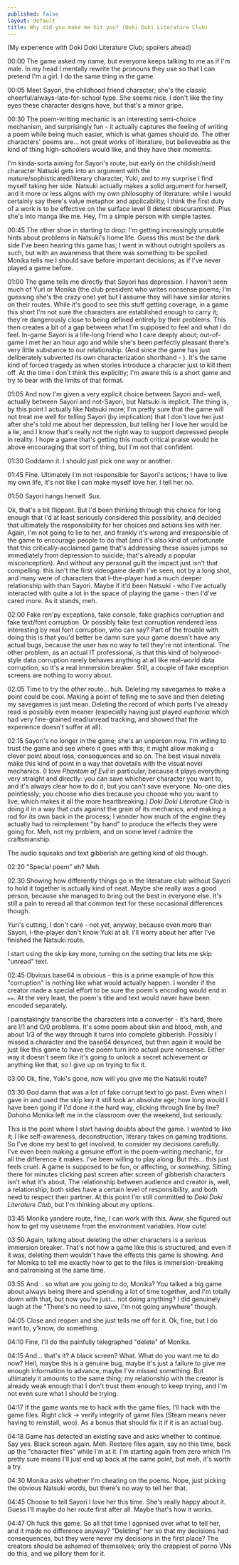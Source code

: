 ```yaml
---
published: false
layout: default
title: Why did you make me hit you? (Doki Doki Literature Club)
---
```

(My experience with Doki Doki Literature Club; spoilers ahead)

00:00 The game asked my name, but everyone keeps talking to me as if I'm male. In my head I mentally rewrite the pronouns they use so that I can pretend I'm a girl. I do the same thing in the game.

00:05 Meet Sayori, the childhood friend character; she's the classic cheerful/always-late-for-school type. She seems nice. I don't like the tiny eyes these character designs have, but that's a minor gripe.

00:30 The poem-writing mechanic is an interesting semi-choice mechanism, and surprisingly fun - it actually captures the feeling of writing a poem while being much easier, which is what games should do. The other characters' poems are... not great works of literature, but believeable as the kind of thing high-schoolers would like, and they have their moments.

I'm kinda-sorta aiming for Sayori's route, but early on the childish/nerd character Natsuki gets into an argument with the mature/sophisticated/literary character, Yuki, and to my surprise I find myself taking her side. Natsuki actually makes a solid argument for herself, and it more or less aligns with my own philosophy of literature: while I would certainly say there's value metaphor and applicability, I think the first duty of a work is to be effective on the surface level (I detest obscurantism). Plus she's into manga like me. Hey, I'm a simple person with simple tastes.

00:45 The other shoe in starting to drop: I'm getting increasingly unsubtle hints about problems in Natsuki's home life. Guess this must be the dark side I've been hearing this game has; I went in without outright spoilers as such, but with an awareness that there was something to be spoiled. Monika tells me I should save before important decisions, as if I've never played a game before.

01:00 The game tells me directly that Sayori has depression. I haven't seen much of Yuri or Monika (the club president who writes nonsense poems; I'm guessing she's the crazy one) yet but I assume they will have similar stories on their routes. While it's good to see this stuff getting coverage, in a game this short I'm not sure the characters are established enough to carry it; they're dangerously close to being defined entirely by their problems. This then creates a bit of a gap between what I'm supposed to feel and what I do feel. In-game Sayori is a life-long friend who I care deeply about; out-of-game I met her an hour ago and while she's been perfectly pleasant there's very little substance to our relationship. (And since the game has just deliberately subverted its own characterization shorthand - ). It's the same kind of forced tragedy as when stories introduce a character just to kill them off. At the time I don't think this explicitly; I'm aware this is a short game and try to bear with the limits of that format.

01:05 And now I'm given a very explicit choice between Sayori and- well, actually between Sayori and not-Sayori, but Natsuki is implicit. The thing is, by this point I actually like Natsuki more; I'm pretty sure that the game will not treat me well for telling Sayori (by implication) that I don't love her just after she's told me about her depression, but telling her I love her would be a lie, and I know that's really not the right way to support depressed people in reality. I hope a game that's getting this much critical praise would be above encouraging that sort of thing, but I'm not that confident.

01:30 Goddamn it. I should just pick one way or another.

01:45 Fine. Ultimately I'm not responsible for Sayori's actions; I have to live my own life, it's not like I can make myself love her. I tell her no.

01:50 Sayori hangs herself. Sux.

Ok, that's a bit flippant. But I'd been thinking through this choice for long enough that I'd at least seriously considered this possibility, and decided that ultimately the responsibility for her choices and actions lies with her. Again, I'm not going to lie to her, and frankly it's wrong and irresponsible of the game to encourage people to do that (and it's also kind of unfortunate that this critically-acclaimed game that's addressing these issues jumps so immediately from depression to suicide; that's already a popular misconception). And without any personal guilt the impact just isn't that compelling: this isn't the first videogame death I've seen, not by a long shot, and many were of characters that I-the-player had a much deeper relationship with than Sayori. Maybe if it'd been Natsuki - who I've actually interacted with quite a lot in the space of playing the game - then I'd've cared more. As it stands, meh.

02:00 Fake ren'py exceptions, fake console, fake graphics corruption and fake text/font corruption. Or possibly fake text corruption rendered less interesting by real font corruption, who can say? Part of the trouble with doing this is that you'd better be damn sure your game doesn't have any actual bugs, because the user has no way to tell they're not intentional. The other problem, as an actual IT professional, is that this kind of holywood-style data corruption rarely behaves anything at all like real-world data corruption, so it's a real immersion breaker. Still, a couple of fake exception screens are nothing to worry about.

02:05 Time to try the other route... huh. Deleting my savegames to make a point could be cool. Making a point of telling me to save and then deleting my savegames is just mean. Deleting the record of which parts I've already read is possibly even meaner (especially having just played *euphoria* which had very fine-grained read/unread tracking, and showed that the experience doesn't suffer at all).

02:15 Sayori's no longer in the game; she's an unperson now. I'm willing to trust the game and see where it goes with this; it might allow making a clever point about loss, consequences and so on. The best visual novels make this kind of point in a way that dovetails with the visual novel mechanics. (I love *Phantom of Evil* in particular, because it plays everything very straight and directly: you can save whichever character you want to, and it's always clear how to do it, but you can't save everyone. No-one dies pointlessly; you choose who dies because you choose who you want to live, which makes it all the more heartbreaking.) *Doki Doki Literature Club* is doing it in a way that cuts against the grain of its mechanics, and making a rod for its own back in the process; I wonder how much of the engine they actually had to reimplement "by hand" to produce the effects they were going for. Meh, not my problem, and on some level I admire the craftsmanship.

The audio squeaks and text gibberish are getting kind of old though.

02:20 "Special poem" eh? Meh.

02:30 Showing how differently things go in the literature club without Sayori to hold it together is actually kind of neat. Maybe she really was a good person, because she managed to bring out the best in everyone else. It's still a pain to reread all that common text for these occasional differences though.

Yuri's cutting, I don't care - not yet, anyway, because even more than Sayori, I-the-player don't know Yuki at all. I'll worry about her after I've finished the Natsuki route.

I start using the skip key more, turning on the setting that lets me skip "unread" text.

02:45 Obvious base64 is obvious - this is a prime example of how this "corruption" is nothing like what would actually happen. I wonder if the creator made a special effort to be sure the poem's encoding would end in `==`. At the very least, the poem's title and text would never have been encoded separately.

I painstakingly transcribe the characters into a converter - it's hard, there are l/1 and O/0 problems. It's some poem about skin and blood, meh, and about 1/3 of the way through it turns into complete gibberish. Possibly I missed a character and the base64 desynced, but then again it would be just like this game to have the poem turn into actual pure nonsense. Either way it doesn't seem like it's going to unlock a secret achievement or anything like that, so I give up on trying to fix it.

03:00 Ok, fine, Yuki's gone, now will you give me the Natsuki route?

03:30 God damn that was a lot of fake corrupt text to go past. Even when I gave in and used the skip key it still took an absolute age; how long would I have been going if I'd done it the hard way, clicking through line by line? Dohoho Monika left me in the classroom over the weekend, but seriously.

This is the point where I start having doubts about the game. I wanted to like it; I like self-awareness, deconstruction, literary takes on gaming traditions. So I've done my best to get involved, to consider my decisions carefully. I've even been making a genuine effort in the poem-writing mechanic, for all the difference it makes. I've been willing to play along. But this... this just feels cruel. A game is supposed to be fun, or affecting, or *something*. Sitting there for minutes clicking past screen after screen of gibberish characters isn't what it's about. The relationship between audience and creator is, well, a relationship; both sides have a certain level of responsibility, and both need to respect their partner. At this point I'm still committed to *Doki Doki Literature Club*, but I'm thinking about my options.

03:45 Monika yandere route, fine, I can work with this. Aww, she figured out how to get my username from the environment variables. How cute!

03:50 Again, talking about deleting the other characters is a serious immersion breaker. That's not how a game like this is structured, and even if it was, deleting them wouldn't have the effects this game is showing. And for Monika to tell me exactly how to get to the files is immersion-breaking and patronising at the same time.

03:55 And... so what are you going to do, Monika? You talked a big game about always being there and spending a lot of time together, and I'm totally down with that, but now you're just... not doing anything? I did genuinely laugh at the "There's no need to save, I'm not going anywhere" though.

04:05 Close and reopen and she just tells me off for it. Ok, fine, but I do want to, y'know, do something.

04:10 Fine, I'll do the painfully telegraphed "delete" of Monika.

04:15 And... that's it? A black screen? What. What do you want me to do now? Hell, maybe this is a genuine bug, maybe it's just a failure to give me enough information to advance, maybe I've missed something. But ultimately it amounts to the same thing; my relationship with the creator is already weak enough that I don't trust them enough to keep trying, and I'm not even sure what I should be trying.

04:17 If the game wants me to hack with the game files, I'll hack with the game files. Right click -> verify integrity of game files (Steam means never having to reinstall, woo). As a bonus that should fix it if it is an actual bug.

04:18 Game has detected an existing save and asks whether to continue. Say yes. Black screen again. Meh. Restore files again, say no this time, back up the "character files" while I'm at it. I'm starting again from zero which I'm pretty sure means I'll just end up back at the same point, but meh, it's worth a try.

04:30 Monika asks whether I'm cheating on the poems. Nope, just picking the obvious Natsuki words, but there's no way to tell her that.

04:45 Choose to tell Sayori I love her this time. She's really happy about it. Guess I'll maybe do her route first after all. Maybe that's how it works.

04:47 Oh fuck this game. So all that time I agonised over what to tell her, and it made no difference anyway? "Deleting" her so that my decisions had consequences, but they were never my decisions in the first place? The creators should be ashamed of themselves; only the crappiest of porno VNs do this, and we pillory them for it.

